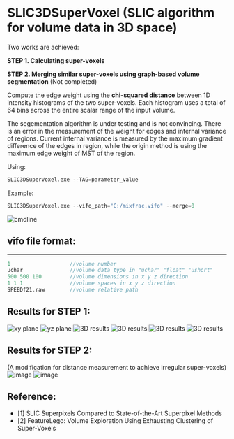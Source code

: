 
# SLIC3DSuperVoxel (SLIC algorithm for volume data in 3D space)

Two works are achieved:

**STEP 1. Calculating super-voxels**
	
**STEP 2. Merging similar super-voxels using graph-based volume segmentation** (Not completed)

Compute the edge weight using the **chi-squared distance** between 1D intensity histograms of the two super-voxels. Each histogram uses a total of 64 bins across the entire scalar range of the input volume.

The segementation algorithm is under testing and is not convincing. There is an error in the measurement of the weight for edges and internal variance of regions. Current internal variance is measured by the maximum gradient difference of the edges in region, while the origin method is using the maximum edge weight of MST of the region.


Using:
```c
SLIC3DSuperVoxel.exe --TAG=parameter_value
```

Example:
```c
SLIC3DSuperVoxel.exe --vifo_path="C:/mixfrac.vifo" --merge=0
```
![cmdline](https://github.com/XiangyangHe/SLIC3DSuperVoxel/blob/master/image/cmdline.png)


## vifo file format:
-----------------------------------------------------
```cpp
1                   //volume number
uchar               //volume data type in "uchar" "float" "ushort"
500 500 100         //volume dimensions in x y z direction
1 1 1               //volume spaces in x y z direction
SPEEDf21.raw        //volume relative path
```

Results for STEP 1:
-----------------------------------------------------

![xy plane](https://github.com/XiangyangHe/SLIC3DSuperVoxel/blob/master/image/design%20sketch_xyplane.png)
![yz plane](https://github.com/XiangyangHe/SLIC3DSuperVoxel/blob/master/image/design%20sketch_yzplane.png)
![3D results](https://github.com/XiangyangHe/SLIC3DSuperVoxel/blob/master/image/design%20sketch_volumerendering.png)
![3D results](https://github.com/XiangyangHe/SLIC3DSuperVoxel/blob/master/image/design%20sketch_asteroid_tev.png)
![3D results](https://github.com/XiangyangHe/SLIC3DSuperVoxel/blob/master/image/design%20sketch_MANIX.png)
![3D results](https://github.com/XiangyangHe/SLIC3DSuperVoxel/blob/master/image/design%20sketch_tooth.png)


Results for STEP 2:
-----------------------------------------------------
(A modification for distance measurement to achieve irregular super-voxels)
![image](https://github.com/XiangyangHe/SLIC3DSuperVoxel/blob/master/image/merged_combustion.png)
![image](https://github.com/XiangyangHe/SLIC3DSuperVoxel/blob/master/image/merged_H.png)

Reference:
-----------------------------------------------------
- [1] SLIC Superpixels Compared to State-of-the-Art Superpixel Methods
- [2] FeatureLego: Volume Exploration Using Exhausting Clustering of Super-Voxels
